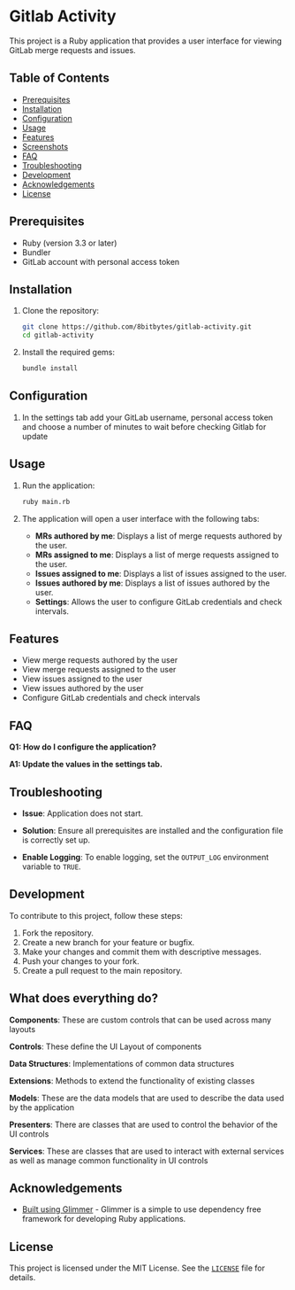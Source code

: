 # Gitlab Activity

This project is a Ruby application that provides a user interface for viewing GitLab merge requests and issues.

## Table of Contents
- [Prerequisites](#prerequisites)
- [Installation](#installation)
- [Configuration](#configuration)
- [Usage](#usage)
- [Features](#features)
- [Screenshots](#screenshots)
- [FAQ](#faq)
- [Troubleshooting](#troubleshooting)
- [Development](#development)
- [Acknowledgements](#acknowledgements)
- [License](#license)

## Prerequisites

- Ruby (version 3.3 or later)
- Bundler
- GitLab account with personal access token

## Installation

1. Clone the repository:
   ```sh
   git clone https://github.com/8bitbytes/gitlab-activity.git
   cd gitlab-activity
   ```

2. Install the required gems:
   ```sh
   bundle install
   ```

## Configuration

1. In the settings tab add your GitLab username, personal access token and choose a number of minutes to wait before checking Gitlab for update

## Usage

1. Run the application:
   ```sh
   ruby main.rb
   ```

2. The application will open a user interface with the following tabs:
   - **MRs authored by me**: Displays a list of merge requests authored by the user.
   - **MRs assigned to me**: Displays a list of merge requests assigned to the user.
   - **Issues assigned to me**: Displays a list of issues assigned to the user.
   - **Issues authored by me**: Displays a list of issues authored by the user.
   - **Settings**: Allows the user to configure GitLab credentials and check intervals.

## Features
- View merge requests authored by the user
- View merge requests assigned to the user
- View issues assigned to the user
- View issues authored by the user
- Configure GitLab credentials and check intervals


## FAQ
**Q1: How do I configure the application?**

**A1: Update the values in the settings tab.**

## Troubleshooting
- **Issue**: Application does not start.
  
- **Solution**: Ensure all prerequisites are installed and the configuration file is correctly set up.
- **Enable Logging**: To enable logging, set the `OUTPUT_LOG` environment variable to `TRUE`.

## Development

To contribute to this project, follow these steps:

1. Fork the repository.
2. Create a new branch for your feature or bugfix.
3. Make your changes and commit them with descriptive messages.
4. Push your changes to your fork.
5. Create a pull request to the main repository.

## What does everything do?
**Components**:
   These are custom controls that can be used across many layouts

**Controls**:
   These define the UI Layout of components

**Data Structures**:
Implementations of common data structures

**Extensions**:
Methods to extend the functionality of existing classes

**Models**:
These are the data models that are used to describe the data used by the application

**Presenters**:
There are classes that are used to control the behavior of the UI controls

**Services**:
These are classes that are used to interact with external services as well as manage common functionality in UI controls


## Acknowledgements
- [Built using Glimmer](https://github.com/AndyObtiva/glimmer-dsl-libui) - Glimmer is a simple to use dependency free framework for developing Ruby applications. 

## License

This project is licensed under the MIT License. See the [`LICENSE`](LICENSE.md) file for details.
